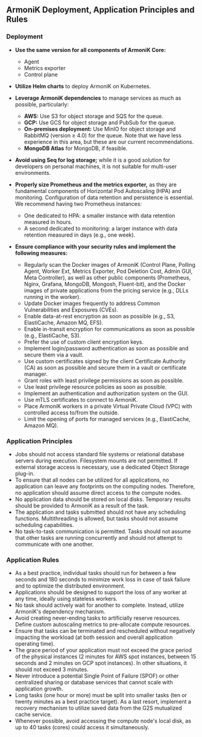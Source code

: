 ##  ArmoniK Deployment, Application Principles and Rules

### Deployment

- **Use the same version for all components of ArmoniK Core:**
  - Agent
  - Metrics exporter
  - Control plane

- **Utilize Helm charts** to deploy ArmoniK on Kubernetes.

- **Leverage ArmoniK dependencies** to manage services as much as possible, particularly:
  - **AWS:** Use S3 for object storage and SQS for the queue.
  - **GCP:** Use GCS for object storage and PubSub for the queue.
  - **On-premises deployment:** Use MinIO for object storage and RabbitMQ (version ≥ 4.0) for the queue. Note that we have less experience in this area, but these are our current recommendations.
  - **MongoDB Atlas** for MongoDB, if feasible.

- **Avoid using Seq for log storage;** while it is a good solution for developers on personal machines, it is not suitable for multi-user environments.

- **Properly size Prometheus and the metrics exporter,** as they are fundamental components of Horizontal Pod Autoscaling (HPA) and monitoring. Configuration of data retention and persistence is essential. We recommend having two Prometheus instances:
  - One dedicated to HPA: a smaller instance with data retention measured in hours.
  - A second dedicated to monitoring: a larger instance with data retention measured in days (e.g., one week).

- **Ensure compliance with your security rules and implement the following measures:**
  - Regularly scan the Docker images of ArmoniK (Control Plane, Polling Agent, Worker Ext, Metrics Exporter, Pod Deletion Cost, Admin GUI, Meta Controller), as well as other public components (Prometheus, Nginx, Grafana, MongoDB, Mongosh, Fluent-bit), and the Docker images of private applications from the pricing service (e.g., DLLs running in the worker).
  - Update Docker images frequently to address Common Vulnerabilities and Exposures (CVEs).
  - Enable data-at-rest encryption as soon as possible (e.g., S3, ElastiCache, Amazon MQ, EFS).
  - Enable in-transit encryption for communications as soon as possible (e.g., ElastiCache, S3).
  - Prefer the use of custom client encryption keys.
  - Implement login/password authentication as soon as possible and secure them via a vault.
  - Use custom certificates signed by the client Certificate Authority (CA) as soon as possible and secure them in a vault or certificate manager.
  - Grant roles with least privilege permissions as soon as possible.
  - Use least privilege resource policies as soon as possible.
  - Implement an authentication and authorization system on the GUI.
  - Use mTLS certificates to connect to ArmoniK.
  - Place ArmoniK workers in a private Virtual Private Cloud (VPC) with controlled access to/from the outside.
  - Limit the opening of ports for managed services (e.g., ElastiCache, Amazon MQ).

### Application Principles
  - Jobs should not access standard file systems or relational database servers during execution. Filesystem mounts are not permitted. If external storage access is necessary, use a dedicated Object Storage plug-in.
  - To ensure that all nodes can be utilized for all applications, no application can leave any footprints on the computing nodes. Therefore, no application should assume direct access to the compute nodes.
  - No application data should be stored on local disks. Temporary results should be provided to ArmoniK as a result of the task.
  - The application and tasks submitted should not have any scheduling functions. Multithreading is allowed, but tasks should not assume scheduling capabilities.
  - No task-to-task communication is permitted. Tasks should not assume that other tasks are running concurrently and should not attempt to communicate with one another.

### Application Rules
  - As a best practice, individual tasks should run for between a few seconds and 180 seconds to minimize work loss in case of task failure and to optimize the distributed environment.
  - Applications should be designed to support the loss of any worker at any time, ideally using stateless workers.
  - No task should actively wait for another to complete. Instead, utilize ArmoniK's dependency mechanism.
  - Avoid creating never-ending tasks to artificially reserve resources. Define custom autoscaling metrics to pre-allocate compute resources.
  - Ensure that tasks can be terminated and rescheduled without negatively impacting the workload (at both session and overall application operating time).
  - The grace period of your application must not exceed the grace period of the physical instances (2 minutes for AWS spot instances, between 15 seconds and 2 minutes on GCP spot instances). In other situations, it should not exceed 3 minutes.
  - Never introduce a potential Single Point of Failure (SPOF) or other centralized sharing or database services that cannot scale with application growth.
  - Long tasks (one hour or more) must be split into smaller tasks (ten or twenty minutes as a best practice target). As a last resort, implement a recovery mechanism to utilize saved data from the G2S mutualized cache service.
  - Whenever possible, avoid accessing the compute node's local disk, as up to 40 tasks (cores) could access it simultaneously.
